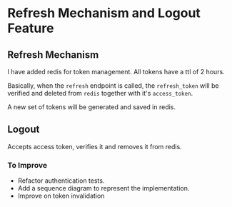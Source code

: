 # Refresh Mechanism and Logout Feature



## Refresh Mechanism
I have added redis for token management. All tokens have a ttl of 2 hours. 

Basically, when the `refresh` endpoint is called, the `refresh_token` will be verified and deleted from `redis` together with it's `access_token`. 

A new set of tokens will be generated and saved in redis.


## Logout
Accepts access token, verifies it and removes it from redis.


### To Improve
* Refactor authentication tests.
* Add a sequence diagram to represent the implementation.
* Improve on token invalidation
